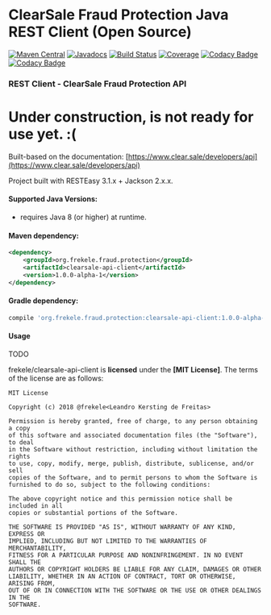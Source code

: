# ClearSale Fraud Protection Java REST Client (Open Source)

[![Maven Central](https://maven-badges.herokuapp.com/maven-central/org.frekele.fraud.protection/clearsale-api-client/badge.svg)](https://maven-badges.herokuapp.com/maven-central/org.frekele.fraud.protection/clearsale-api-client)
[![Javadocs](http://www.javadoc.io/badge/org.frekele.fraud.protection/clearsale-api-client.svg?color=blue)](http://www.javadoc.io/doc/org.frekele.fraud.protection/clearsale-api-client)
[![Build Status](https://travis-ci.org/frekele/clearsale-api-client.svg?branch=master)](https://travis-ci.org/frekele/clearsale-api-client)
[![Coverage](https://codecov.io/gh/frekele/clearsale-api-client/branch/master/graph/badge.svg)](https://codecov.io/gh/frekele/clearsale-api-client)
[![Codacy Badge](https://api.codacy.com/project/badge/Grade/2551b9b53651465eb59a06980de6cb96)](https://www.codacy.com/app/frekele/clearsale-api-client?utm_source=github.com&amp;utm_medium=referral&amp;utm_content=frekele/clearsale-api-client&amp;utm_campaign=Badge_Grade)
[![Codacy Badge](https://api.codacy.com/project/badge/Coverage/2551b9b53651465eb59a06980de6cb96)](https://www.codacy.com/app/frekele/clearsale-api-client?utm_source=github.com&utm_medium=referral&utm_content=frekele/clearsale-api-client&utm_campaign=Badge_Coverage)

### REST Client - ClearSale Fraud Protection API



# Under construction, is not ready for use yet. :(



Built-based on the documentation: [https://www.clear.sale/developers/api](https://www.clear.sale/developers/api)

Project built with RESTEasy 3.1.x + Jackson 2.x.x.


#### Supported Java Versions:
- requires Java 8 (or higher) at runtime.


#### Maven dependency:
```xml
<dependency>
    <groupId>org.frekele.fraud.protection</groupId>
    <artifactId>clearsale-api-client</artifactId>
    <version>1.0.0-alpha-1</version>
</dependency>
```

#### Gradle dependency:
```gradle
compile 'org.frekele.fraud.protection:clearsale-api-client:1.0.0-alpha-1'
```

#### Usage

TODO



frekele/clearsale-api-client is **licensed** under the **[MIT License]**. The terms of the license are as follows:

    MIT License
    
    Copyright (c) 2018 @frekele<Leandro Kersting de Freitas>
    
    Permission is hereby granted, free of charge, to any person obtaining a copy
    of this software and associated documentation files (the "Software"), to deal
    in the Software without restriction, including without limitation the rights
    to use, copy, modify, merge, publish, distribute, sublicense, and/or sell
    copies of the Software, and to permit persons to whom the Software is
    furnished to do so, subject to the following conditions:
    
    The above copyright notice and this permission notice shall be included in all
    copies or substantial portions of the Software.
    
    THE SOFTWARE IS PROVIDED "AS IS", WITHOUT WARRANTY OF ANY KIND, EXPRESS OR
    IMPLIED, INCLUDING BUT NOT LIMITED TO THE WARRANTIES OF MERCHANTABILITY,
    FITNESS FOR A PARTICULAR PURPOSE AND NONINFRINGEMENT. IN NO EVENT SHALL THE
    AUTHORS OR COPYRIGHT HOLDERS BE LIABLE FOR ANY CLAIM, DAMAGES OR OTHER
    LIABILITY, WHETHER IN AN ACTION OF CONTRACT, TORT OR OTHERWISE, ARISING FROM,
    OUT OF OR IN CONNECTION WITH THE SOFTWARE OR THE USE OR OTHER DEALINGS IN THE
    SOFTWARE.
